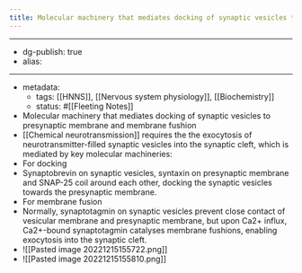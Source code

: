 ```yaml
---
title: Molecular machinery that mediates docking of synaptic vesicles to presynaptic membrane and membrane fushion
---
```


- --
- dg-publish: true
- alias:
- --
- metadata:
	- tags: [[HNNS]], [[Nervous system physiology]], [[Biochemistry]]
	- status: #[[Fleeting Notes]]
- Molecular machinery that mediates docking of synaptic vesicles to presynaptic membrane and membrane fushion
- [[Chemical neurotransmission]] requires the the exocytosis of neurotransmitter-filled synaptic vesicles into the synaptic cleft, which is mediated by key molecular machineries:
- For docking
- Synaptobrevin on synaptic vesicles, syntaxin on presynaptic membrane and SNAP-25 coil around each other, docking the synaptic vesicles towards the presynaptic membrane.
- For membrane fusion
- Normally, synaptotagmin on synaptic vesicles prevent close contact of vesicular membrane and presynaptic membrane, but upon Ca2+ influx, Ca2+-bound synaptotagmin catalyses membrane fushions, enabling exocytosis into the synaptic cleft.
- ![[Pasted image 20221215155722.png]]
- ![[Pasted image 20221215155810.png]]